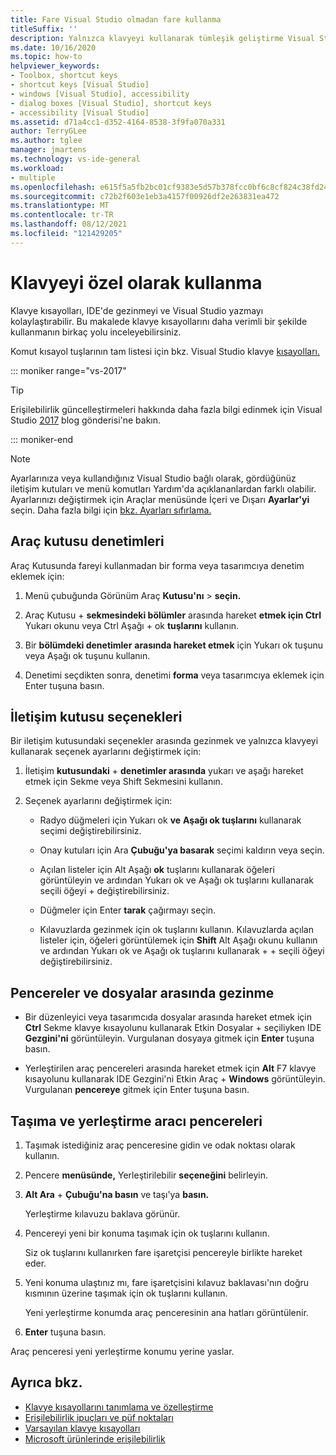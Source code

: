 ```yaml
---
title: Fare Visual Studio olmadan fare kullanma
titleSuffix: ''
description: Yalnızca klavyeyi kullanarak tümleşik geliştirme Visual Studio (IDE) içinde gezinmeyi ve kod yazmayı öğrenin.
ms.date: 10/16/2020
ms.topic: how-to
helpviewer_keywords:
- Toolbox, shortcut keys
- shortcut keys [Visual Studio]
- windows [Visual Studio], accessibility
- dialog boxes [Visual Studio], shortcut keys
- accessibility [Visual Studio]
ms.assetid: d71a4cc1-d352-4164-8538-3f9fa070a331
author: TerryGLee
ms.author: tglee
manager: jmartens
ms.technology: vs-ide-general
ms.workload:
- multiple
ms.openlocfilehash: e615f5a5fb2bc01cf9383e5d57b378fcc0bf6c8cf824c38fd24095cb8ff89cf2
ms.sourcegitcommit: c72b2f603e1eb3a4157f00926df2e263831ea472
ms.translationtype: MT
ms.contentlocale: tr-TR
ms.lasthandoff: 08/12/2021
ms.locfileid: "121429205"
---
```

# <a name="how-to-use-the-keyboard-exclusively"></a>Klavyeyi özel olarak kullanma

Klavye kısayolları, IDE'de gezinmeyi ve Visual Studio yazmayı kolaylaştırabilir. Bu makalede klavye kısayollarını daha verimli bir şekilde kullanmanın birkaç yolu inceleyebilirsiniz.

Komut kısayol tuşlarının tam listesi için bkz. Visual Studio klavye [kısayolları.](../../ide/default-keyboard-shortcuts-in-visual-studio.md)

::: moniker range="vs-2017"

> [!TIP]
> Erişilebilirlik güncelleştirmeleri hakkında daha fazla bilgi edinmek için Visual Studio [2017](https://devblogs.microsoft.com/visualstudio/accessibility-improvements-in-visual-studio-2017-version-15-3/) blog gönderisi'ne bakın.

::: moniker-end

> [!NOTE]
> Ayarlarınıza veya kullandığınız Visual Studio bağlı olarak, gördüğünüz iletişim kutuları ve menü komutları Yardım'da açıklananlardan farklı olabilir. Ayarlarınızı değiştirmek için Araçlar menüsünde İçeri ve Dışarı  **Ayarlar'yi** seçin. Daha fazla bilgi için [bkz. Ayarları sıfırlama.](../environment-settings.md#reset-settings)

## <a name="toolbox-controls"></a>Araç kutusu denetimleri

Araç Kutusunda fareyi kullanmadan bir forma veya tasarımcıya denetim eklemek için:

1. Menü çubuğunda Görünüm Araç **Kutusu'nı**  >  **seçin.**

2. Araç Kutusu + **sekmesindeki bölümler** arasında hareket **etmek için Ctrl** Yukarı okunu veya Ctrl Aşağı +  ok **tuşlarını** kullanın.

3. Bir **bölümdeki denetimler** **arasında hareket etmek** için Yukarı ok tuşunu veya Aşağı ok tuşunu kullanın.

4. Denetimi seçdikten sonra, denetimi **forma** veya tasarımcıya eklemek için Enter tuşuna basın.

## <a name="dialog-box-options"></a>İletişim kutusu seçenekleri

Bir iletişim kutusundaki seçenekler arasında gezinmek ve yalnızca klavyeyi kullanarak seçenek ayarlarını değiştirmek için:

1. İletişim **kutusundaki**  + **denetimler arasında** yukarı ve aşağı hareket etmek için Sekme veya Shift Sekmesini kullanın.

2. Seçenek ayarlarını değiştirmek için:

   - Radyo düğmeleri için Yukarı ok **ve** **Aşağı ok tuşlarını** kullanarak seçimi değiştirebilirsiniz.

   - Onay kutuları için Ara **Çubuğu'ya basarak** seçimi kaldırın veya seçin.

   - Açılan listeler için Alt Aşağı **ok** tuşlarını kullanarak öğeleri görüntüleyin ve ardından Yukarı ok ve Aşağı ok tuşlarını kullanarak seçili öğeyi +  değiştirebilirsiniz.  

   - Düğmeler için Enter **tarak** çağırmayı seçin.

   - Kılavuzlarda gezinmek için ok tuşlarını kullanın. Kılavuzlarda açılan listeler için, öğeleri görüntülemek için **Shift** Alt Aşağı okunu kullanın ve ardından Yukarı ok ve Aşağı ok tuşlarını kullanarak +  +  seçili öğeyi değiştirebilirsiniz.  

## <a name="navigate-between-windows-and-files"></a>Pencereler ve dosyalar arasında gezinme

- Bir düzenleyici veya tasarımcıda dosyalar arasında hareket etmek için **Ctrl** Sekme klavye kısayolunu kullanarak Etkin Dosyalar +  seçiliyken IDE **Gezgini'ni** görüntüleyin. Vurgulanan dosyaya gitmek için **Enter** tuşuna basın.

- Yerleştirilen araç pencereleri arasında hareket etmek için **Alt** F7 klavye kısayolunu kullanarak IDE Gezgini'ni Etkin Araç +  **Windows** görüntüleyin. Vurgulanan **pencereye** gitmek için Enter tuşuna basın.

## <a name="move-and-dock-tool-windows"></a>Taşıma ve yerleştirme aracı pencereleri

1. Taşımak istediğiniz araç penceresine gidin ve odak noktası olarak kullanın.

2. Pencere **menüsünde,** Yerleştirilebilir **seçeneğini** belirleyin.

3. **Alt Ara** + **Çubuğu'na basın** ve taşı'ya **basın.**

   Yerleştirme kılavuzu baklava görünür.

4. Pencereyi yeni bir konuma taşımak için ok tuşlarını kullanın.

   Siz ok tuşlarını kullanırken fare işaretçisi pencereyle birlikte hareket eder.

5. Yeni konuma ulaştınız mı, fare işaretçisini kılavuz baklavası'nın doğru kısmının üzerine taşımak için ok tuşlarını kullanın.

   Yeni yerleştirme konumda araç penceresinin ana hatları görüntülenir.

6.  **Enter** tuşuna basın.

   Araç penceresi yeni yerleştirme konumu yerine yaslar.

## <a name="see-also"></a>Ayrıca bkz.

* [Klavye kısayollarını tanımlama ve özelleştirme](../../ide/identifying-and-customizing-keyboard-shortcuts-in-visual-studio.md)
* [Erişilebilirlik ipuçları ve püf noktaları](../../ide/reference/accessibility-tips-and-tricks.md)
* [Varsayılan klavye kısayolları](../../ide/default-keyboard-shortcuts-in-visual-studio.md)
* [Microsoft ürünlerinde erişilebilirlik](https://www.microsoft.com/accessibility/)
